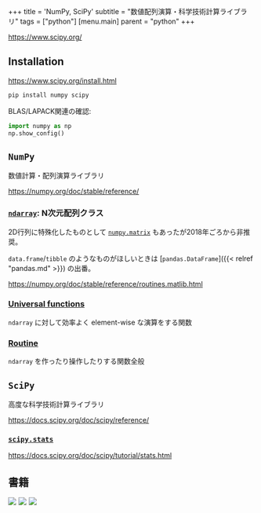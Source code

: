 +++
title = 'NumPy, SciPy'
subtitle = "数値配列演算・科学技術計算ライブラリ"
tags = ["python"]
[menu.main]
  parent = "python"
+++

<https://www.scipy.org/>

## Installation

<https://www.scipy.org/install.html>

```sh
pip install numpy scipy
```

BLAS/LAPACK関連の確認:
```py
import numpy as np
np.show_config()
```

## `NumPy`

数値計算・配列演算ライブラリ

<https://numpy.org/doc/stable/reference/>

### [`ndarray`](https://numpy.org/doc/stable/reference/arrays.ndarray.html): N次元配列クラス

2D行列に特殊化したものとして
[`numpy.matrix`](https://numpy.org/doc/stable/reference/generated/numpy.matrix.html)
もあったが2018年ごろから非推奨。

`data.frame`/`tibble` のようなものがほしいときは
[`pandas.DataFrame`]({{< relref "pandas.md" >}}) の出番。

<https://numpy.org/doc/stable/reference/routines.matlib.html>

### [Universal functions](https://numpy.org/doc/stable/reference/ufuncs.html#available-ufuncs)

`ndarray` に対して効率よく element-wise な演算をする関数


### [Routine](https://numpy.org/doc/stable/reference/routines.html)

`ndarray` を作ったり操作したりする関数全般


## `SciPy`

高度な科学技術計算ライブラリ

<https://docs.scipy.org/doc/scipy/reference/>

### [`scipy.stats`](https://docs.scipy.org/doc/scipy/reference/stats.html)

<https://docs.scipy.org/doc/scipy/tutorial/stats.html>


## 書籍

<a href="https://www.amazon.co.jp/dp/487311845X/ref=as_li_ss_il?ie=UTF8&linkCode=li3&tag=heavywatal-22&linkId=72a416f5d10a9e84aaab4b3ee9613329&language=ja_JP" target="_blank"><img border="0" src="//ws-fe.amazon-adsystem.com/widgets/q?_encoding=UTF8&ASIN=487311845X&Format=_SL250_&ID=AsinImage&MarketPlace=JP&ServiceVersion=20070822&WS=1&tag=heavywatal-22&language=ja_JP" ></a><img src="https://ir-jp.amazon-adsystem.com/e/ir?t=heavywatal-22&language=ja_JP&l=li3&o=9&a=487311845X" width="1" height="1" border="0" alt="" style="border:none !important; margin:0px !important;" />
<a href="https://www.amazon.co.jp/dp/4873118417/ref=as_li_ss_il?ie=UTF8&linkCode=li3&tag=heavywatal-22&linkId=6b1a04ec880b6c730bd6e80273e30e9c&language=ja_JP" target="_blank"><img border="0" src="//ws-fe.amazon-adsystem.com/widgets/q?_encoding=UTF8&ASIN=4873118417&Format=_SL250_&ID=AsinImage&MarketPlace=JP&ServiceVersion=20070822&WS=1&tag=heavywatal-22&language=ja_JP" ></a><img src="https://ir-jp.amazon-adsystem.com/e/ir?t=heavywatal-22&language=ja_JP&l=li3&o=9&a=4873118417" width="1" height="1" border="0" alt="" style="border:none !important; margin:0px !important;" />
<a href="https://www.amazon.co.jp/dp/4873117488/ref=as_li_ss_il?ie=UTF8&linkCode=li3&tag=heavywatal-22&linkId=2181a50362009e68f507d44fc38716b4&language=ja_JP" target="_blank"><img border="0" src="//ws-fe.amazon-adsystem.com/widgets/q?_encoding=UTF8&ASIN=4873117488&Format=_SL250_&ID=AsinImage&MarketPlace=JP&ServiceVersion=20070822&WS=1&tag=heavywatal-22&language=ja_JP" ></a><img src="https://ir-jp.amazon-adsystem.com/e/ir?t=heavywatal-22&language=ja_JP&l=li3&o=9&a=4873117488" width="1" height="1" border="0" alt="" style="border:none !important; margin:0px !important;" />
